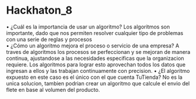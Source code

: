 # Hackhaton_8
• ¿Cuál es la importancia de usar un algoritmo?
Los algoritmos son importante, dado que nos permiten resolver cualquier tipo de problemas con una serie de reglas y procesos  
• ¿Cómo un algoritmo mejora el proceso o servicio de una empresa?
A traves de algoritmos los procesos se perfeccionan y se mejoran de manera continua, ajustandose a las necesidades especificas que la
organizacion requiere. Los algoritmos para lograr esto aprovechan todos los datos que ingresan a ellos y las trabajan continuamente
con precision.
• ¿El algoritmo expuesto en este caso es el único con el que cuenta TuTienda?
No es la unica solucion, tambien podrian crear un algoritmo que calcule el envio del flete en base al volumen del producto.
